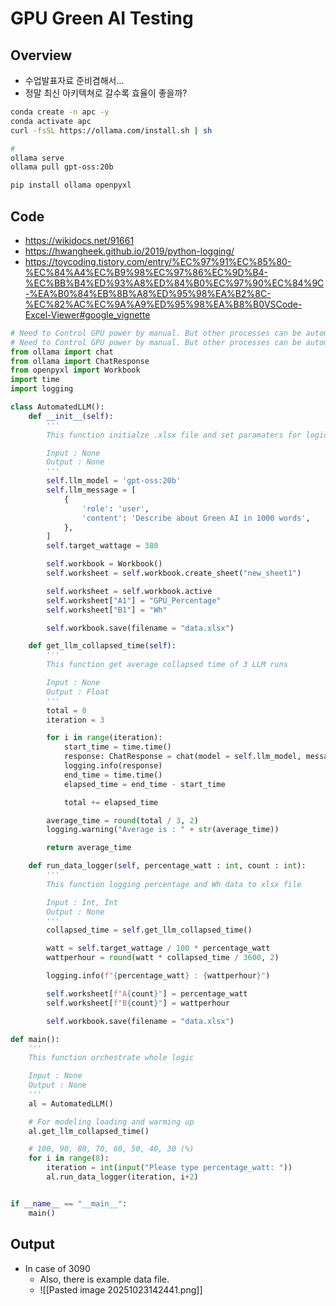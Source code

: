 # GPU Green AI Testing
## Overview
* 수업발표자료 준비겸해서...
* 정말 최신 아키텍쳐로 갈수록 효율이 좋을까?
```bash title=setup
conda create -n apc -y
conda activate apc
curl -fsSL https://ollama.com/install.sh | sh

# 
ollama serve
ollama pull gpt-oss:20b

pip install ollama openpyxl 
```
## Code
* https://wikidocs.net/91661
* https://hwangheek.github.io/2019/python-logging/
* https://toycoding.tistory.com/entry/%EC%97%91%EC%85%80-%EC%84%A4%EC%B9%98%EC%97%86%EC%9D%B4-%EC%BB%B4%ED%93%A8%ED%84%B0%EC%97%90%EC%84%9C-%EA%B0%84%EB%8B%A8%ED%95%98%EA%B2%8C-%EC%82%AC%EC%9A%A9%ED%95%98%EA%B8%B0VSCode-Excel-Viewer#google_vignette
```python title=main.py
# Need to Control GPU power by manual. But other processes can be automated.
# Need to Control GPU power by manual. But other processes can be automated.
from ollama import chat
from ollama import ChatResponse
from openpyxl import Workbook
import time
import logging

class AutomatedLLM():
    def __init__(self):
        '''
        This function initialze .xlsx file and set paramaters for logic

        Input : None
        Output : None
        '''
        self.llm_model = 'gpt-oss:20b'
        self.llm_message = [
            {
                'role': 'user',
                'content': 'Describe about Green AI in 1000 words',
            },
        ]
        self.target_wattage = 380

        self.workbook = Workbook()
        self.worksheet = self.workbook.create_sheet("new_sheet1")

        self.worksheet = self.workbook.active
        self.worksheet["A1"] = "GPU_Percentage"
        self.worksheet["B1"] = "Wh"

        self.workbook.save(filename = "data.xlsx")

    def get_llm_collapsed_time(self):
        '''
        This function get average collapsed time of 3 LLM runs 

        Input : None
        Output : Float
        '''
        total = 0
        iteration = 3

        for i in range(iteration):
            start_time = time.time()
            response: ChatResponse = chat(model = self.llm_model, messages=self.llm_message)
            logging.info(response)
            end_time = time.time()
            elapsed_time = end_time - start_time

            total += elapsed_time

        average_time = round(total / 3, 2)
        logging.warning("Average is : " + str(average_time))

        return average_time

    def run_data_logger(self, percentage_watt : int, count : int):
        '''
        This function logging percentage and Wh data to xlsx file

        Input : Int, Int
        Output : None
        '''
        collapsed_time = self.get_llm_collapsed_time() 

        watt = self.target_wattage / 100 * percentage_watt
        wattperhour = round(watt * collapsed_time / 3600, 2)

        logging.info(f"{percentage_watt} : {wattperhour}")

        self.worksheet[f"A{count}"] = percentage_watt
        self.worksheet[f"B{count}"] = wattperhour

        self.workbook.save(filename = "data.xlsx")

def main():
    '''
    This function orchestrate whole logic

    Input : None
    Output : None
    '''
    al = AutomatedLLM()

    # For modeling loading and warming up
    al.get_llm_collapsed_time()

    # 100, 90, 80, 70, 60, 50, 40, 30 (%)
    for i in range(8):
        iteration = int(input("Please type percentage_watt: "))
        al.run_data_logger(iteration, i+2)


if __name__ == "__main__":
    main()
```

## Output
* In case of 3090
	* Also, there is example data file.
	* ![[Pasted image 20251023142441.png]]
